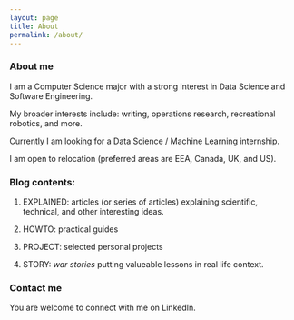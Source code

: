 ```yaml
---
layout: page
title: About
permalink: /about/
---
```



### About me

I am a Computer Science major with a strong interest in Data Science and Software Engineering.

My broader interests include: writing, operations research, recreational robotics, and more.

Currently I am looking for a Data Science / Machine Learning internship.  

I am open to relocation (preferred areas are EEA, Canada, UK, and US).

### Blog contents:

1. EXPLAINED: articles (or series of articles) explaining scientific, technical, and other interesting ideas.

2. HOWTO: practical guides

3. PROJECT: selected personal projects

4. STORY: *war stories* putting valueable lessons in real life context.

### Contact me

You are welcome to connect with me on LinkedIn.